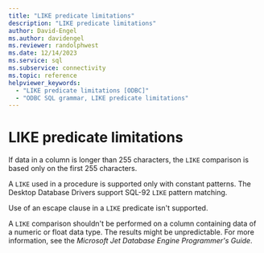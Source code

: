 ```yaml
---
title: "LIKE predicate limitations"
description: "LIKE predicate limitations"
author: David-Engel
ms.author: davidengel
ms.reviewer: randolphwest
ms.date: 12/14/2023
ms.service: sql
ms.subservice: connectivity
ms.topic: reference
helpviewer_keywords:
  - "LIKE predicate limitations [ODBC]"
  - "ODBC SQL grammar, LIKE predicate limitations"
---
```

# LIKE predicate limitations

If data in a column is longer than 255 characters, the `LIKE` comparison is based only on the first 255 characters.

A `LIKE` used in a procedure is supported only with constant patterns. The Desktop Database Drivers support SQL-92 `LIKE` pattern matching.

Use of an escape clause in a `LIKE` predicate isn't supported.

A `LIKE` comparison shouldn't be performed on a column containing data of a numeric or float data type. The results might be unpredictable. For more information, see the *Microsoft Jet Database Engine Programmer's Guide*.
